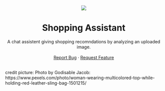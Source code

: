 <div id="top"></div>

<br />
<div align="center">
  <img src="header.png">

  <h1 align="center">Shopping Assistant</h1>
  <p align="center">
    A chat assistent giving shopping recomndations by analyzing an uploaded image.
    <br />
    <br />
    <a href="https://github.com/yllnoreshehi/shopping_assistant/issues">Report Bug</a>
    ·
    <a href="https://github.com/yllnoreshehi/shopping_assistant/issues">Request Feature</a>
  </p>
</div>
<br />
credit picture: Photo by Godisable Jacob: https://www.pexels.com/photo/woman-wearing-multicolored-top-while-holding-red-leather-sling-bag-1501215/